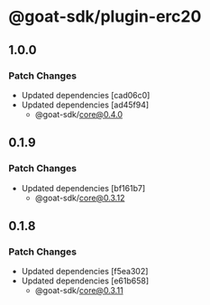 # @goat-sdk/plugin-erc20

## 1.0.0

### Patch Changes

- Updated dependencies [cad06c0]
- Updated dependencies [ad45f94]
  - @goat-sdk/core@0.4.0

## 0.1.9

### Patch Changes

- Updated dependencies [bf161b7]
  - @goat-sdk/core@0.3.12

## 0.1.8

### Patch Changes

- Updated dependencies [f5ea302]
- Updated dependencies [e61b658]
  - @goat-sdk/core@0.3.11
